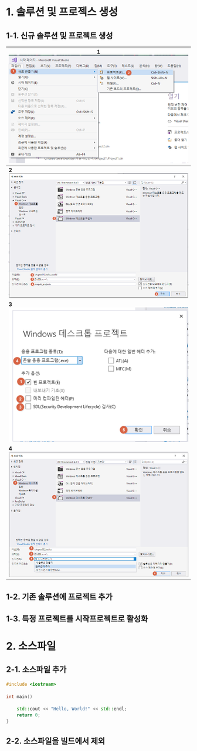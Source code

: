 # 1. 솔루션 및 프로젝스 생성

## 1-1. 신규 솔루션 및 프로젝트 생성

| 1![](images/ex01_1.png)           |
| --------------------------------- |
| **2**![ex01_2](images/ex01_2.png) |
| **3**![ex01_3](images/ex01_3.png) |
| **4**![ex01_4](images/ex01_4.png) |







## 1-2. 기존 솔루션에 프로젝트 추가



## 1-3. 특정 프로젝트를 시작프로젝트로 활성화



# 2. 소스파일

## 2-1. 소스파일 추가

```c++
#include <iostream>

int main() 

	std::cout << "Hello, World!" << std::endl;
	return 0;
}
```



## 2-2. 소스파일을 빌드에서 제외
